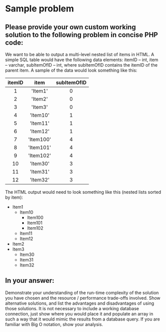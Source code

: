 # Sample problem

## Please provide your own custom working solution to the following problem in concise PHP code:

We want to be able to output a multi-level nested list of items in HTML. A simple SQL table would have the following data elements: itemID – int, item – varchar, subItemOfID – int, where subItemOfID contains the itemID of the parent item. A sample of the data would look something like this:


| itemID  |     item    | subItemOfID  |
|:-------:|:-----------:|:------------:|
|    1    |   'Item1'   |       0      |  
|    2    |  'Item2'    |       0      |  
|    3    |   'Item3'   |       0      |  
|    4    |   'Item10'  |       1      |  
|    5    |   'Item11'  |       1      |  
|    6    |   'Item12'  |       1      |  
|    7    |  'Item100'  |       4      |  
|    8    |  'Item101'  |       4      |  
|    9    |  'Item102'  |       4      |  
|    10   |   'Item30'  |       3      |  
|    11   |   'Item31'  |       3      |  
|    12   |   'Item32'  |       3      |


The HTML output would need to look something like this (nested lists sorted by item):
* Item1
  * Item10
    * Item100
    * Item101
    * Item102
  * Item11
  * Item12
* Item2
* Item3
  * Item30
  * Item31
  * Item32

## In your answer:
Demonstrate your understanding of the run-time complexity of the solution you have chosen and the resource / performance trade-offs involved.
Show alternative solutions, and list the advantages and disadvantages of using those solutions.
It is not necessary to include a working database connection, just show where you would place it and populate an array in such a way that it would mimic the results from a database query.
If you are familiar with Big O notation, show your analysis.
